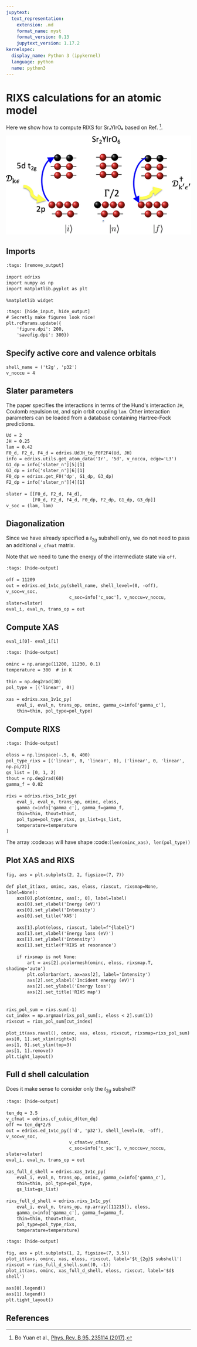 ```yaml
---
jupytext:
  text_representation:
    extension: .md
    format_name: myst
    format_version: 0.13
    jupytext_version: 1.17.2
kernelspec:
  display_name: Python 3 (ipykernel)
  language: python
  name: python3
---
```


# RIXS calculations for an atomic model
Here we show how to compute RIXS for Sr₂YIrO₆ based on Ref. [^1]. 

![Sr₂YIrO₆](./Sr2YIrO6.png)

## Imports

```{code-cell} ipython3
:tags: [remove_output]

import edrixs
import numpy as np
import matplotlib.pyplot as plt

%matplotlib widget
```

```{code-cell} ipython3
:tags: [hide_input, hide_output]
# Secretly make figures look nice!
plt.rcParams.update({
    'figure.dpi': 200,
    'savefig.dpi': 300})
```

## Specify active core and valence orbitals

```{code-cell} ipython3
shell_name = ('t2g', 'p32')
v_noccu = 4
```

## Slater parameters
The paper specifies the interactions in terms of the Hund's interaction
`JH`, Coulomb repulsion `Ud`, and spin orbit coupling `lam`. Other interaction parameters can be loaded from a database containing Hartree-Fock predictions.

```{code-cell} ipython3
Ud = 2
JH = 0.25
lam = 0.42
F0_d, F2_d, F4_d = edrixs.UdJH_to_F0F2F4(Ud, JH)
info = edrixs.utils.get_atom_data('Ir', '5d', v_noccu, edge='L3')
G1_dp = info['slater_n'][5][1]
G3_dp = info['slater_n'][6][1]
F0_dp = edrixs.get_F0('dp', G1_dp, G3_dp)
F2_dp = info['slater_n'][4][1]

slater = [[F0_d, F2_d, F4_d],
          [F0_d, F2_d, F4_d, F0_dp, F2_dp, G1_dp, G3_dp]]
v_soc = (lam, lam)
```

## Diagonalization
Since we have already specified a $t_{2g}$ subshell only, we do not need to pass an additional `v_cfmat` matrix.

Note that we need to tune the energy of the intermediate state via `off`.

```{code-cell} ipython3
:tags: [hide-output]

off = 11209
out = edrixs.ed_1v1c_py(shell_name, shell_level=(0, -off), v_soc=v_soc,
                        c_soc=info['c_soc'], v_noccu=v_noccu, slater=slater)
eval_i, eval_n, trans_op = out
```

## Compute XAS

```{code-cell} ipython3
eval_i[0]- eval_i[1]
```

```{code-cell} ipython3
:tags: [hide-output]

ominc = np.arange(11200, 11230, 0.1)
temperature = 300  # in K

thin = np.deg2rad(30)
pol_type = [('linear', 0)]

xas = edrixs.xas_1v1c_py(
    eval_i, eval_n, trans_op, ominc, gamma_c=info['gamma_c'],
    thin=thin, pol_type=pol_type)
```

## Compute RIXS

```{code-cell} ipython3
:tags: [hide-output]

eloss = np.linspace(-.5, 6, 400)
pol_type_rixs = [('linear', 0, 'linear', 0), ('linear', 0, 'linear', np.pi/2)]
gs_list = [0, 1, 2]
thout = np.deg2rad(60)
gamma_f = 0.02

rixs = edrixs.rixs_1v1c_py(
    eval_i, eval_n, trans_op, ominc, eloss,
    gamma_c=info['gamma_c'], gamma_f=gamma_f,
    thin=thin, thout=thout,
    pol_type=pol_type_rixs, gs_list=gs_list,
    temperature=temperature
)
```

The array :code:`xas` will have shape
:code:`(len(ominc_xas), len(pol_type))`



## Plot XAS and RIXS

```{code-cell} ipython3
fig, axs = plt.subplots(2, 2, figsize=(7, 7))

def plot_it(axs, ominc, xas, eloss, rixscut, rixsmap=None, label=None):
    axs[0].plot(ominc, xas[:, 0], label=label)
    axs[0].set_xlabel('Energy (eV)')
    axs[0].set_ylabel('Intensity')
    axs[0].set_title('XAS')

    axs[1].plot(eloss, rixscut, label=f"{label}")
    axs[1].set_xlabel('Energy loss (eV)')
    axs[1].set_ylabel('Intensity')
    axs[1].set_title(f'RIXS at resonance')

    if rixsmap is not None:
        art = axs[2].pcolormesh(ominc, eloss, rixsmap.T, shading='auto')
        plt.colorbar(art, ax=axs[2], label='Intensity')
        axs[2].set_xlabel('Incident energy (eV)')
        axs[2].set_ylabel('Energy loss')
        axs[2].set_title('RIXS map')


rixs_pol_sum = rixs.sum(-1)
cut_index = np.argmax(rixs_pol_sum[:, eloss < 2].sum(1))
rixscut = rixs_pol_sum[cut_index]

plot_it(axs.ravel(), ominc, xas, eloss, rixscut, rixsmap=rixs_pol_sum)
axs[0, 1].set_xlim(right=3)
axs[1, 0].set_ylim(top=3)
axs[1, 1].remove()
plt.tight_layout()
```

## Full d shell calculation
Does it make sense to consider only the $t_{2g}$ subshell?

```{code-cell} ipython3
:tags: [hide-output]

ten_dq = 3.5
v_cfmat = edrixs.cf_cubic_d(ten_dq)
off += ten_dq*2/5
out = edrixs.ed_1v1c_py(('d', 'p32'), shell_level=(0, -off), v_soc=v_soc,
                        v_cfmat=v_cfmat,
                        c_soc=info['c_soc'], v_noccu=v_noccu, slater=slater)
eval_i, eval_n, trans_op = out

xas_full_d_shell = edrixs.xas_1v1c_py(
    eval_i, eval_n, trans_op, ominc, gamma_c=info['gamma_c'],
    thin=thin, pol_type=pol_type,
    gs_list=gs_list)

rixs_full_d_shell = edrixs.rixs_1v1c_py(
    eval_i, eval_n, trans_op, np.array([11215]), eloss,
    gamma_c=info['gamma_c'], gamma_f=gamma_f,
    thin=thin, thout=thout,
    pol_type=pol_type_rixs,
    temperature=temperature)
```

```{code-cell} ipython3
:tags: [hide-output]

fig, axs = plt.subplots(1, 2, figsize=(7, 3.5))
plot_it(axs, ominc, xas, eloss, rixscut, label='$t_{2g}$ subshell')
rixscut = rixs_full_d_shell.sum((0, -1))
plot_it(axs, ominc, xas_full_d_shell, eloss, rixscut, label='$d$ shell')

axs[0].legend()
axs[1].legend()
plt.tight_layout()
```

## References
[^1]: Bo Yuan et al.,
       [Phys. Rev. B 95, 235114 (2017)](https://doi.org/10.1103/PhysRevB.95.235114).

[^2]: Georgios L. Stamokostas and Gregory A. Fiete,
       [Phys. Rev. B 97, 085150 (2018)](https://doi.org/10.1103/PhysRevB.97.085150).
